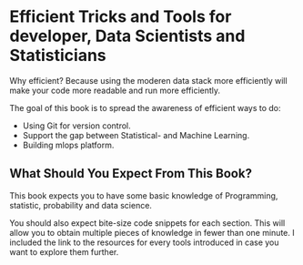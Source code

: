 # Efficient Tricks and Tools for developer, Data Scientists and Statisticians

Why efficient? Because using the moderen data stack more efficiently will make your code more readable and run more efficiently.

The goal of this book is to spread the awareness of efficient ways to do:

- Using Git for version control.
- Support the gap between Statistical- and Machine Learning.
- Building mlops platform.

## What Should You Expect From This Book?

This book expects you to have some basic knowledge of Programming, statistic, probability and data science.

You should also expect bite-size code snippets for each section. This will allow you to obtain multiple pieces of knowledge in fewer than one minute. I included the link to the resources for every tools introduced in case you want to explore them further.
